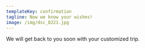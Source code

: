 ```yaml
---
templateKey: confirmation
tagline: Now we know your wishes!
image: /img/dsc_0221.jpg
---
```

We will get back to you soon with your customized trip.